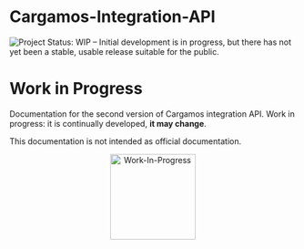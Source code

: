 # Cargamos-Integration-API
<img src="https://www.repostatus.org/badges/latest/wip.svg" alt="Project Status: WIP – Initial development is in progress, but there has not yet been a stable, usable release suitable for the public." />

# Work in Progress
Documentation for the second version of Cargamos integration API. Work in progress: it is continually developed, **it may change**. 

This documentation is not intended as official documentation.

<p align="center">
  <img src="https://i.ibb.co/ygftFC3/work-In-Progress.png" width="150" title="Work-In-Progress">
</p>
